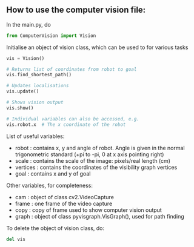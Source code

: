 ## How to use the computer vision file:

In the main.py, do
```python
from ComputerVision import Vision
```

Initialise an object of vision class, which can be used to for various tasks
```python
vis = Vision()

# Returns list of coordinates from robot to goal
vis.find_shortest_path()

# Updates localisations
vis.update()

# Shows vision output
vis.show()

# Individual variables can also be accessed, e.g.
vis.robot.x  # The x coordinate of the robot
```

List of useful variables:
- robot : contains x, y and angle of robot. Angle is given in the normal
  trigonometric standard (+pi to -pi, 0 at x axis pointing right)
- scale : contains the scale of the image: pixels/real length (cm)
- vertices : contains the coordinates of the visibility graph vertices
- goal : contains x and y of goal

Other variables, for completeness:
- cam : object of class cv2.VideoCapture
- frame : one frame of the video capture
- copy : copy of frame used to show computer vision output
- graph : object of class pyvisgraph.VisGraph(), used for path finding

To delete the object of vision class, do:
```python
del vis
```
